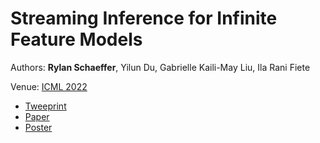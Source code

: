 # Streaming Inference for Infinite Feature Models

Authors: **Rylan Schaeffer**, Yilun Du, Gabrielle Kaili-May Liu, Ila Rani Fiete

Venue: [ICML 2022](https://icml.cc/Conferences/2022/)

- [Tweeprint](https://twitter.com/RylanSchaeffer/status/1549738599431684096)
- [Paper](paper.pdf)
- [Poster](poster.pdf)
